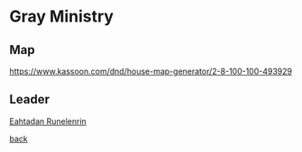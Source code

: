 # Gray Ministry

## Map

https://www.kassoon.com/dnd/house-map-generator/2-8-100-100-493929

## Leader

[Eahtadan Runelenrin](../../Eahtadan_Runelenrin.md)

[back](./Khaziram.md)
